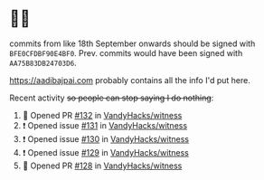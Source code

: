 # 👋🏻
<!--
**aadibajpai/aadibajpai** is a ✨ _special_ ✨ repository because its `README.md` (this file) appears on your GitHub profile.
-->
commits from like 18th September onwards should be signed with `BFE0CFDBF90E4BF0`. Prev. commits would have been signed with `AA75B83DB24703D6`.

https://aadibajpai.com probably contains all the info I'd put here.

Recent activity ~~so people can stop saying I do nothing~~:
<!--START_SECTION:activity-->
1. 💪 Opened PR [#132](https://github.com/VandyHacks/witness/pull/132) in [VandyHacks/witness](https://github.com/VandyHacks/witness)
2. ❗️ Opened issue [#131](https://github.com/VandyHacks/witness/issues/131) in [VandyHacks/witness](https://github.com/VandyHacks/witness)
3. ❗️ Opened issue [#130](https://github.com/VandyHacks/witness/issues/130) in [VandyHacks/witness](https://github.com/VandyHacks/witness)
4. ❗️ Opened issue [#129](https://github.com/VandyHacks/witness/issues/129) in [VandyHacks/witness](https://github.com/VandyHacks/witness)
5. 💪 Opened PR [#128](https://github.com/VandyHacks/witness/pull/128) in [VandyHacks/witness](https://github.com/VandyHacks/witness)
<!--END_SECTION:activity-->
